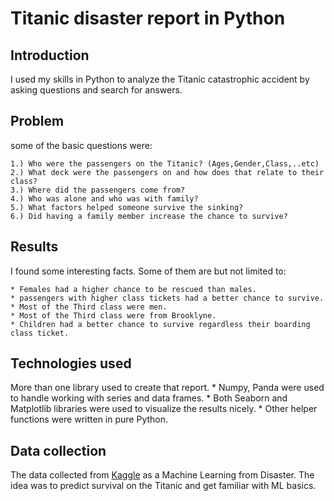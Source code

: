 # Titanic disaster report in Python

## Introduction

I used my skills in Python to analyze the Titanic catastrophic accident by asking questions and search for answers. 

## Problem

some of the basic questions were:

    1.) Who were the passengers on the Titanic? (Ages,Gender,Class,..etc)
    2.) What deck were the passengers on and how does that relate to their class?
    3.) Where did the passengers come from?
    4.) Who was alone and who was with family?
    5.) What factors helped someone survive the sinking?
    6.) Did having a family member increase the chance to survive?
    
## Results

I found some interesting facts. Some of them are but not limited to:

    * Females had a higher chance to be rescued than males.
    * passengers with higher class tickets had a better chance to survive.
    * Most of the Third class were men.
    * Most of the Third class were from Brooklyne.
    * Children had a better chance to survive regardless their boarding class ticket.

## Technologies used

More than one library used to create that report. 
    * Numpy, Panda were used to handle working with series and data frames. 
    * Both Seaborn and Matplotlib libraries were used to visualize the results nicely. 
    * Other helper functions were written in pure Python.

## Data collection

The data collected from [Kaggle](https://www.kaggle.com/c/titanic/data) as a Machine Learning from Disaster. The idea was to predict survival on the Titanic and get familiar with ML basics. 


